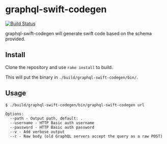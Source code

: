 # graphql-swift-codegen

[![Build Status](https://travis-ci.org/tberman/graphql-swift-codegen.svg?branch=master)](https://travis-ci.org/tberman/graphql-swift-codegen)

graphql-swift-codegen will generate swift code based on the schema provided.

## Install

Clone the repository and use `rake install` to build.

This will put the binary in `./build/graphql-swift-codegen/bin/`.

## Usage

```
$ ./build/graphql-swift-codegen/bin/graphql-swift-codegen url

Options:
  --path - Output path, default: .
  --username - HTTP Basic auth username
  --password - HTTP Basic auth password
  --v - Add verbose output
  --r - Raw body (old GraphQL servers accept the query as a raw POST)
```
